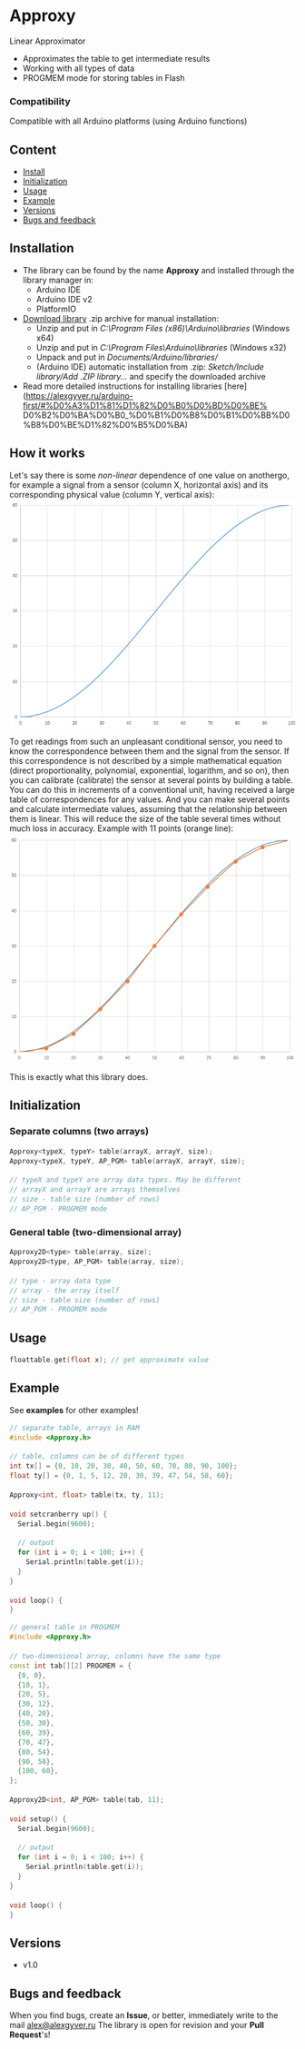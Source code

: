 # Approxy
Linear Approximator
- Approximates the table to get intermediate results
- Working with all types of data
- PROGMEM mode for storing tables in Flash

### Compatibility
Compatible with all Arduino platforms (using Arduino functions)

## Content
- [Install](#install)
- [Initialization](#init)
- [Usage](#usage)
- [Example](#example)
- [Versions](#versions)
- [Bugs and feedback](#feedback)

<a id="install"></a>
## Installation
- The library can be found by the name **Approxy** and installed through the library manager in:
    - Arduino IDE
    - Arduino IDE v2
    - PlatformIO
- [Download library](https://github.com/GyverLibs/Approxy/archive/refs/heads/main.zip) .zip archive for manual installation:
    - Unzip and put in *C:\Program Files (x86)\Arduino\libraries* (Windows x64)
    - Unzip and put in *C:\Program Files\Arduino\libraries* (Windows x32)
    - Unpack and put in *Documents/Arduino/libraries/*
    - (Arduino IDE) automatic installation from .zip: *Sketch/Include library/Add .ZIP library…* and specify the downloaded archive
- Read more detailed instructions for installing libraries [here] (https://alexgyver.ru/arduino-first/#%D0%A3%D1%81%D1%82%D0%B0%D0%BD%D0%BE% D0%B2%D0%BA%D0%B0_%D0%B1%D0%B8%D0%B1%D0%BB%D0%B8%D0%BE%D1%82%D0%B5%D0%BA)

## How it works
Let's say there is some *non-linear* dependence of one value on anothergo, for example a signal from a sensor
(column X, horizontal axis) and its corresponding physical value (column Y, vertical axis):
![scheme](/docs/p1.png)

To get readings from such an unpleasant conditional sensor, you need to know the correspondence between them and the signal from the sensor.
If this correspondence is not described by a simple mathematical equation (direct proportionality, polynomial, exponential, logarithm, and so on), then
you can calibrate (calibrate) the sensor at several points by building a table. You can do this in increments of a conventional unit,
having received a large table of correspondences for any values. And you can make several points and calculate intermediate values,
assuming that the relationship between them is linear. This will reduce the size of the table several times without much loss in accuracy. Example with 11 points (orange line):
![scheme](/docs/p2.png)

This is exactly what this library does.

<a id="init"></a>
## Initialization
### Separate columns (two arrays)
```cpp
Approxy<typeX, typeY> table(arrayX, arrayY, size);
Approxy<typeX, typeY, AP_PGM> table(arrayX, arrayY, size);

// typeX and typeY are array data types. May be different
// arrayX and arrayY are arrays themselves
// size - table size (number of rows)
// AP_PGM - PROGMEM mode
```
### General table (two-dimensional array)
```cpp
Approxy2D<type> table(array, size);
Approxy2D<type, AP_PGM> table(array, size);

// type - array data type
// array - the array itself
// size - table size (number of rows)
// AP_PGM - PROGMEM mode
```

<a id="usage"></a>
## Usage
```cpp
floattable.get(float x); // get approximate value
```

<a id="example"></a>
## Example
See **examples** for other examples!
```cpp
// separate table, arrays in RAM
#include <Approxy.h>

// table, columns can be of different types
int tx[] = {0, 10, 20, 30, 40, 50, 60, 70, 80, 90, 100};
float ty[] = {0, 1, 5, 12, 20, 30, 39, 47, 54, 58, 60};

Approxy<int, float> table(tx, ty, 11);

void setcranberry up() {
  Serial.begin(9600);

  // output
  for (int i = 0; i < 100; i++) {
    Serial.println(table.get(i));
  }
}

void loop() {
}
```

```cpp
// general table in PROGMEM
#include <Approxy.h>

// two-dimensional array, columns have the same type
const int tab[][2] PROGMEM = {
  {0, 0},
  {10, 1},
  {20, 5},
  {30, 12},
  {40, 20},
  {50, 30},
  {60, 39},
  {70, 47},
  {80, 54},
  {90, 58},
  {100, 60},
};

Approxy2D<int, AP_PGM> table(tab, 11);

void setup() {
  Serial.begin(9600);

  // output
  for (int i = 0; i < 100; i++) {
    Serial.println(table.get(i));
  }
}

void loop() {
}
```

<a id="versions"></a>
## Versions
- v1.0

<a id="feedback"></a>
## Bugs and feedback
When you find bugs, create an **Issue**, or better, immediately write to the mail [alex@alexgyver.ru](mailto:alex@alexgyver.ru)
The library is open for revision and your **Pull Request**'s!